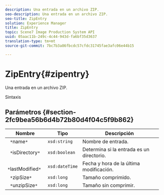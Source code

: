 ```yaml
---
description: Una entrada en un archivo ZIP.
seo-description: Una entrada en un archivo ZIP.
seo-title: ZipEntry
solution: Experience Manager
title: ZipEntry
topic: Scene7 Image Production System API
uuid: 05aac11b-249c-4c44-943d-fa6bf35d3637
translation-type: tm+mt
source-git-commit: 7bc7b3a86fbcdc57cfdc31745fae3afc06e44b15

---
```



# ZipEntry{#zipentry}

Una entrada en un archivo ZIP.

Sintaxis

## Parámetros {#section-2fc9bea56b6d4b72b80d4f04c5f9b862}

| Nombre | Tipo | Descripción |
|---|---|---|
| ` *`name`*` | `xsd:string` | Nombre de entrada. |
| ` *`isDirectory`*` | `xsd:boolean` | Determina si la entrada es un directorio. |
| ` *`lastModified`*` | `xsd:dateTime` | Fecha y hora de la última modificación. |
| ` *`zipSize`*` | `xsd:long` | Tamaño comprimido. |
| ` *`unzipSize`*` | `xsd:long` | Tamaño sin comprimir. |


